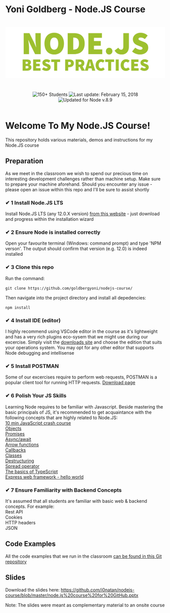 # Yoni Goldberg - Node.JS Course

<h1 align="center">
  <img src="git-banner.jpg" alt="Node.js Best Practices" />
</h1>

<br/>

<div align="center">
<img src="https://img.shields.io/badge/%E2%9A%99%20Students%20So%20Far%20-%20150+%20-blue.svg" alt="150+ Students"> <img src="https://img.shields.io/badge/%F0%9F%93%85%20Last%20update%20-%20Feb%2015%202018-green.svg" alt="Last update: February 15, 2018"> <img src="https://img.shields.io/badge/%E2%9C%94%20Updated%20For%20Version%20-%20Node%208.9-brightgreen.svg" alt="Updated for Node v.8.9">
	</div>

<br/>

# Welcome To My Node.JS Course!
This repository holds various materials, demos and instructions for my Node.JS course


## Preparation
As we meet in the classroom we wish to spend our precious time on interesting development challenges rather than machine setup. Make sure to prepare your machine aforehand. Should you encounter any issue - please open an issue within this repo and I'll be sure to assist shortly

### ✔ 1 Install Node.JS LTS
Install Node.JS LTS (any 12.0.X version) [from this website](https://nodejs.org/en/) - just download and progress within the installation wizard


### ✔ 2 Ensure Node is installed correctly
Open your favourite terminal (Windows: command prompt) and type 'NPM verson'. The output should confirm that version (e.g. 12.0) is indeed installed

### ✔ 3 Clone this repo
Run the command:

```
git clone https://github.com/goldbergyoni/nodejs-course/
```

Then navigate into the project directory and install all depedencies:
```
npm install
```


### ✔ 4 Install IDE (editor)
I highly recommend using VSCode editor in the course as it's lightweight and has a very rich plugins eco-sysem that we might use during our excercise. Simply visit the [downloads site](https://code.visualstudio.com/download) and choose the edition that suits your operations system. You may opt for any other editor that supports Node debugging and intellisense


### ✔ 5 Install POSTMAN
Some of our excercises require to perform web requests, POSTMAN is a popular client tool for running HTTP requests. [Download page](https://www.getpostman.com/apps)

### ✔ 6 Polish Your JS Skills
Learning Node requires to be familiar with Javascript. Beside mastering the basic principals of JS, it's recommended to get acquaintance with the following concepts that are highly related to Node.JS:
<br/>
[10 min JavaScript crash course](https://developer.mozilla.org/en-US/docs/Learn/Getting_started_with_the_web/JavaScript_basics)
<br/>
[Objects](https://developer.mozilla.org/en-US/docs/Web/JavaScript/Guide/Working_with_Objects)
<br/>
[Promises](https://developer.mozilla.org/en-US/docs/Web/JavaScript/Reference/Global_Objects/Promise)
<br/>
[Async/await](https://javascript.info/async-await)
<br/>
[Arrow functions](https://developer.mozilla.org/en-US/docs/Web/JavaScript/Reference/Functions/Arrow_functions)
<br/>
[Callbacks](https://developer.mozilla.org/en-US/docs/Glossary/Callback_function)
<br/>
[Classes](https://developer.mozilla.org/en-US/docs/Web/JavaScript/Reference/Classes)
<br/>
[Destructuring](https://developer.mozilla.org/en-US/docs/Web/JavaScript/Reference/Operators/Destructuring_assignment)
<br/>
[Spread operator](https://developer.mozilla.org/en-US/docs/Web/JavaScript/Reference/Operators/Spread_syntax)
<br/>
[The basics of TypeScript](https://www.typescriptlang.org/docs/handbook/typescript-in-5-minutes.html)
<br/>
[Express web framework - hello world](https://codeburst.io/getting-started-with-expressjs-3cbb279bd5e6)


### ✔ 7 Ensure Familiarity with Backend Concepts
It's assumed that all students are familiar with basic web & backend concepts. For example:
<br/>
Rest API
<br/>
Cookies
<br/>
HTTP headers
<br/>
JSON


## Code Examples
All the code examples that we run in the classroom [can be found in this Git repository](https://github.com/i0natan/nodebestpractices/tree/course)

## Slides
Download the slides here: 
https://github.com/i0natan/nodejs-course/blob/master/node.js%20course%20for%20GitHub.pptx

Note: The slides were meant as complementary material to an onsite course
